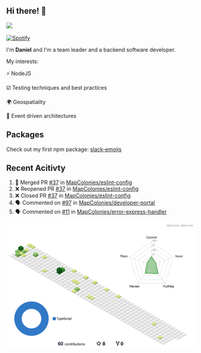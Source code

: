 ## Hi there! 👋

<p>
  <img src="https://github-readme-stats.vercel.app/api?username=syncush&theme=tokyonight">
</p>

[![Spotify](https://novatorem-rust.vercel.app/api/spotify)](https://open.spotify.com/user/syncush)

I'm **Daniel** and I'm a team leader and a backend software developer.

My interests:

⚡ NodeJS

☑️ Testing techniques and best practices

🌍 Geospatiality

🧠 Event driven architectures

## Packages
Check out my first npm package: [slack-emojis](https://www.npmjs.com/package/slack-emojis)

## Recent Acitivty
<!--START_SECTION:activity-->
1. 🎉 Merged PR [#37](https://github.com/MapColonies/eslint-config/pull/37) in [MapColonies/eslint-config](https://github.com/MapColonies/eslint-config)
2. ❌ Reopened PR [#37](https://github.com/MapColonies/eslint-config/pull/37) in [MapColonies/eslint-config](https://github.com/MapColonies/eslint-config)
3. ❌ Closed PR [#37](https://github.com/MapColonies/eslint-config/pull/37) in [MapColonies/eslint-config](https://github.com/MapColonies/eslint-config)
4. 🗣 Commented on [#97](https://github.com/MapColonies/developer-portal/pull/97#issuecomment-2481478549) in [MapColonies/developer-portal](https://github.com/MapColonies/developer-portal)
5. 🗣 Commented on [#11](https://github.com/MapColonies/error-express-handler/issues/11#issuecomment-2444125874) in [MapColonies/error-express-handler](https://github.com/MapColonies/error-express-handler)
<!--END_SECTION:activity-->

![contrib](./profile-3d-contrib/profile-green-animate.svg)
